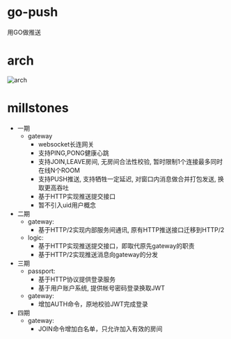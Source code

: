 # go-push

用GO做推送

# arch

![arch](https://github.com/owenliang/go-push/blob/master/gateway/GO%20push.png?raw=true)

# millstones

* 一期
  * gateway
    * websocket长连网关
    * 支持PING,PONG健康心跳
    * 支持JOIN,LEAVE房间, 无房间合法性校验, 暂时限制1个连接最多同时在线N个ROOM
    * 支持PUSH推送, 支持牺牲一定延迟, 对窗口内消息做合并打包发送, 换取更高吞吐
    * 基于HTTP实现推送提交接口
    * 暂不引入uid用户概念
* 二期
  * gateway: 
    * 基于HTTP/2实现内部服务间通讯, 原有HTTP推送接口迁移到HTTP/2
  * logic:
    * 基于HTTP实现推送提交接口，即取代原先gateway的职责
    * 基于HTTP/2实现推送消息向gateway的分发
* 三期
  * passport:
    * 基于HTTP协议提供登录服务
    * 基于用户账户系统, 提供帐号密码登录换取JWT
  * gateway:
    * 增加AUTH命令，原地校验JWT完成登录
* 四期
  * gateway:
    * JOIN命令增加白名单，只允许加入有效的房间
    
    
